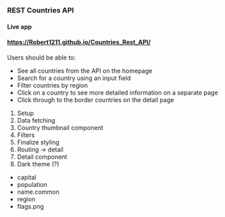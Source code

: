 
### REST Countries API 

#### Live app
#### https://Robert1211.github.io/Countries_Rest_API/

Users should be able to:

* See all countries from the API on the 
homepage
* Search for a country using an input field
* Filter countries by region
* Click on a country to see more detailed information on a separate page
* Click through to the border countries on the detail page

1. Setup
2. Data fetching
3. Country thumbnail component
4. Filters
5. Finalize styling
6. Routing -> detail
7. Detail component
8. Dark theme (?)


- capital
- population
 - name.common
- region
- flags.png